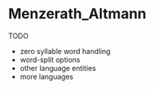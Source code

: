 # Menzerath_Altmann
TODO
- zero syllable word handling
- word-split options
- other language entities
- more languages